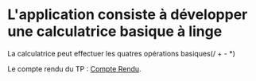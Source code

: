# L'application consiste à développer une calculatrice basique à linge

<p>La calculatrice peut effectuer les quatres opérations basiques(/ + - *)</p>

Le compte rendu du TP : [Compte Rendu](https://github.com/essadeq-elaamiri/native_android_practical_activities/blob/main/S4_first_calculator/compte_rendu.pdf).
